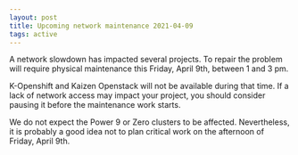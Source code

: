 ```yaml
---
layout: post
title: Upcoming network maintenance 2021-04-09
tags: active
---
```


A network slowdown has impacted several projects. To repair the
problem will require physical maintenance this Friday, April 9th,
between 1 and 3 pm.

K-Openshift and Kaizen Openstack will not be available during that
time.  If a lack of network access may impact your project, you should
consider pausing it before the maintenance work starts.

We do not expect the Power 9 or Zero clusters to be affected.
Nevertheless, it is probably a good idea not to plan critical work on
the afternoon of Friday, April 9th.
